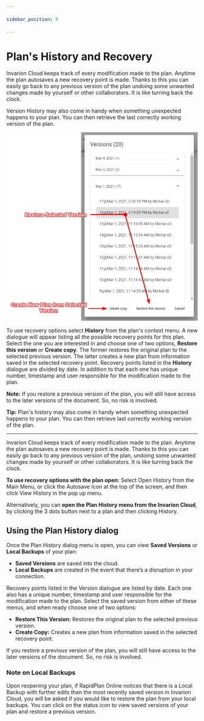 ```yaml
---

sidebar_position: 9

---
```

# Plan's History and Recovery

Invarion Cloud keeps track of every modification made to the plan. Anytime the plan autosaves a new recovery point is made. Thanks to this you can easily go back to any previous version of the plan undoing some unwanted changes made by yourself or other collaborators. It is like turning back the clock.

Version History may also come in handy when something unexpected happens to your plan. You can then retrieve the last correctly working version of the plan.

![Plan's History](./assets/Plan_History.png)

To use recovery options select **History** from the plan's context menu. A new dialogue will appear listing all the possible recovery points for this plan. Select the one you are interested in and choose one of two options, **Restore this version** or **Create copy**. The former restores the original plan to the selected previous version. The latter creates a new plan from information saved in the selected recovery point. Recovery points listed in the **History** dialogue are divided by date.
In addition to that each one has unique number, timestamp and user responsible for the modification made to the plan.

**Note:** If you restore a previous version of the plan, you will still have access to the later versions of the document. So, no risk is involved.

**Tip:** Plan's history may also come in handy when something unexpected happens to your plan. You can then retrieve last correctly working version of the plan.

---
Invarion Cloud keeps track of every modification made to the plan. Anytime the plan autosaves a new recovery point is made. Thanks to this you can easily go back to any previous version of the plan, undoing some unwanted changes made by yourself or other collaborators. It is like turning back the clock.

**To use recovery options with the plan open:** Select Open History from the Main Menu, or click the Autosave Icon at the top of the screen, and then click View History in the pop up menu.

Alternatively, you can **open the Plan History menu from the Invarion Cloud**, by clicking the 3 dots button next to a plan and then clicking History.

## Using the Plan History dialog

Once the Plan History dialog menu is open, you can view **Saved Versions** or **Local Backups** of your plan:

- **Saved Versions** are saved into the cloud.
- **Local Backups** are created in the event that there’s a disruption in your connection.

Recovery points listed in the Version dialogue are listed by date. Each one also has a unique number, timestamp and user responsible for the modification made to the plan.
Select the saved version from either of these menus, and when ready choose one of two options:

- **Restore This Version:** Restores the original plan to the selected previous version.
- **Create Copy:** Creates a new plan from information saved in the selected recovery point.

If you restore a previous version of the plan, you will still have access to the later versions of the document. So, no risk is involved.

### Note on Local Backups

Upon reopening your plan, if RapidPlan Online notices that there is a Local Backup with further edits than the most recently saved version in Invarion Cloud, you will be asked if you would like to restore the plan from your local backups. You can click on the status icon to view saved versions of your plan and restore a previous version.
